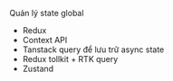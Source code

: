 Quản lý state global

- Redux
- Context API
- Tanstack query để lưu trữ async state
- Redux tollkit + RTK query
- Zustand
